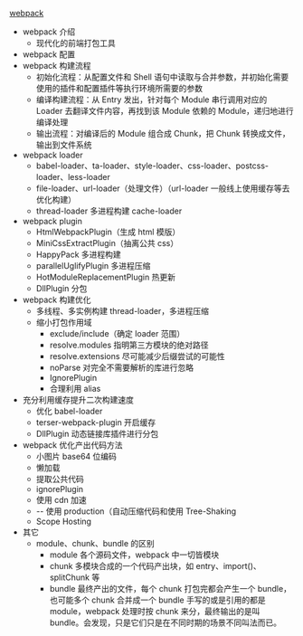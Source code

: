 [webpack](https://www.webpackjs.com/concepts/)

- webpack 介绍
  - 现代化的前端打包工具
- webpack 配置
- webpack 构建流程
  - 初始化流程：从配置文件和 Shell 语句中读取与合并参数，并初始化需要使用的插件和配置插件等执行环境所需要的参数
  - 编译构建流程：从 Entry 发出，针对每个 Module 串行调用对应的 Loader 去翻译文件内容，再找到该 Module 依赖的 Module，递归地进行编译处理
  - 输出流程：对编译后的 Module 组合成 Chunk，把 Chunk 转换成文件，输出到文件系统
- webpack loader
  - babel-loader、ta-loader、style-loader、css-loader、postcss-loader、less-loader
  - file-loader、url-loader（处理文件）（url-loader 一般线上使用缓存等去优化构建）
  - thread-loader 多进程构建 cache-loader
- webpack plugin
  - HtmlWebpackPlugin（生成 html 模版）
  - MiniCssExtractPlugin（抽离公共 css）
  - HappyPack 多进程构建
  - parallelUglifyPlugin 多进程压缩
  - HotModuleReplacementPlugin 热更新
  - DllPlugin 分包
- webpack 构建优化
  - 多线程、多实例构建 thread-loader，多进程压缩
  - 缩小打包作用域
    - exclude/include（确定 loader 范围）
    - resolve.modules 指明第三方模块的绝对路径
    - resolve.extensions 尽可能减少后缀尝试的可能性
    - noParse 对完全不需要解析的库进行忽略
    - IgnorePlugin
    - 合理利用 alias
- 充分利用缓存提升二次构建速度
  - 优化 babel-loader
  - terser-webpack-plugin 开启缓存
  - DllPlugin 动态链接库插件进行分包
- webpack 优化产出代码方法
  - 小图片 base64 位编码
  - 懒加载
  - 提取公共代码
  - ignorePlugin
  - 使用 cdn 加速
  - -- 使用 production（自动压缩代码和使用 Tree-Shaking
  - Scope Hosting
- 其它
  - module、chunk、bundle 的区别
    - module 各个源码文件，webpack 中一切皆模块
    - chunk 多模块合成的一个代码产出块，如 entry、import()、splitChunk 等
    - bundle 最终产出的文件，每个 chunk 打包完都会产生一个 bundle，也可能多个 chunk 合并成一个 bundle 手写的或是引用的都是 module，webpack 处理时按 chunk 来分，最终输出的是叫 bundle。会发现，只是它们只是在不同时期的场景不同叫法而已。
